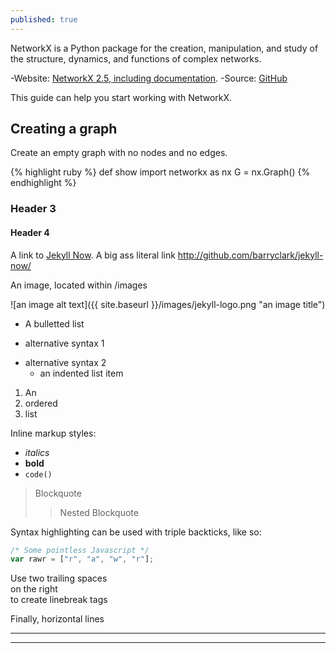 ```yaml
---
published: true
---
```

NetworkX is a Python package for the creation, manipulation, and study of the structure, dynamics, and functions of complex networks.

-Website: [NetworkX 2.5, including documentation](https://networkx.github.io).
-Source: [GitHub](http://github.com/networkx/networkx)

This guide can help you start working with NetworkX.

## Creating a graph
Create an empty graph with no nodes and no edges.

<head>
    <title>Rouge</title>
    <link media="all" rel="stylesheet" type="text/css" href="../assets/rouge/rouge.css" />
    <style>
        pre{
            background: rgba(0, 0, 0, 0.95);
        }
    </style>
</head>

<body>
    {% highlight ruby %}
    def show
  	import networkx as nx
  	G = nx.Graph()
    {% endhighlight %}
</body>

### Header 3

#### Header 4

A link to [Jekyll Now](http://github.com/networkx/networkx). A big ass literal link <http://github.com/barryclark/jekyll-now/>

An image, located within /images

![an image alt text]({{ site.baseurl }}/images/jekyll-logo.png "an image title")

* A bulletted list
- alternative syntax 1
+ alternative syntax 2
  - an indented list item

1. An
2. ordered
3. list

Inline markup styles:

- _italics_
- **bold**
- `code()`

> Blockquote
>> Nested Blockquote

Syntax highlighting can be used with triple backticks, like so:

```javascript
/* Some pointless Javascript */
var rawr = ["r", "a", "w", "r"];
```

Use two trailing spaces  
on the right  
to create linebreak tags  

Finally, horizontal lines

----
****